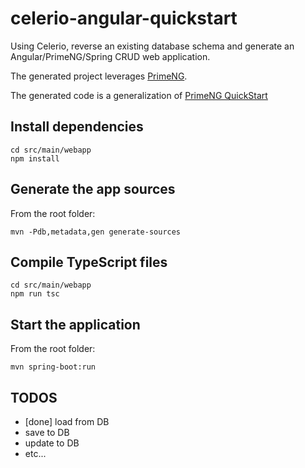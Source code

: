 # celerio-angular-quickstart

Using Celerio, reverse an existing database schema and generate an Angular/PrimeNG/Spring CRUD web application.

The generated project leverages [PrimeNG](primefaces.org/primeng/).

The generated code is a generalization of [PrimeNG QuickStart](https://github.com/primefaces/primeng-quickstart)

## Install dependencies

    cd src/main/webapp
    npm install

## Generate the app sources

From the root folder:

    mvn -Pdb,metadata,gen generate-sources

## Compile TypeScript files

    cd src/main/webapp
    npm run tsc

## Start the application

From the root folder:
    
    mvn spring-boot:run

## TODOS

* [done] load from DB
* save to DB
* update to DB
* etc...